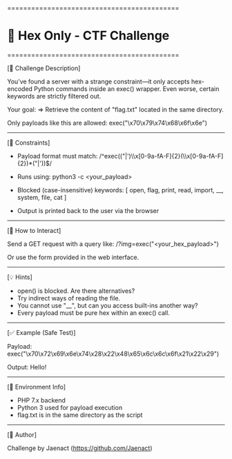 ===========================================

# 🧩 Hex Only - CTF Challenge

===========================================

[🎯 Challenge Description]

You’ve found a server with a strange constraint—it only accepts
hex-encoded Python commands inside an exec() wrapper.
Even worse, certain keywords are strictly filtered out.

Your goal:
=> Retrieve the content of "flag.txt" located in the same directory.

Only payloads like this are allowed:
    exec("\x70\x79\x74\x68\x6f\x6e")

-------------------------------------------
[🔐 Constraints]

- Payload format must match:
  /^exec\((\"|\')\\\\x[0-9a-fA-F]{2}(\\\\x[0-9a-fA-F]{2})*(\"|\')\)$/

- Runs using: python3 -c <your_payload>

- Blocked (case-insensitive) keywords:
  [ open, flag, print, read, import, __, system, file, cat ]

- Output is printed back to the user via the browser

-------------------------------------------
[🚀 How to Interact]

Send a GET request with a query like:
    /?img=exec("<your_hex_payload>")

Or use the form provided in the web interface.

-------------------------------------------
[💡 Hints]

- open() is blocked. Are there alternatives?
- Try indirect ways of reading the file.
- You cannot use "__", but can you access built-ins another way?
- Every payload must be pure hex within an exec() call.

-------------------------------------------
[✅ Example (Safe Test)]

Payload:
    exec("\x70\x72\x69\x6e\x74\x28\x22\x48\x65\x6c\x6c\x6f\x21\x22\x29")

Output:
    Hello!

-------------------------------------------
[🧪 Environment Info]

- PHP 7.x backend
- Python 3 used for payload execution
- flag.txt is in the same directory as the script

-------------------------------------------
[📝 Author]

Challenge by Jaenact (https://github.com/Jaenact)
